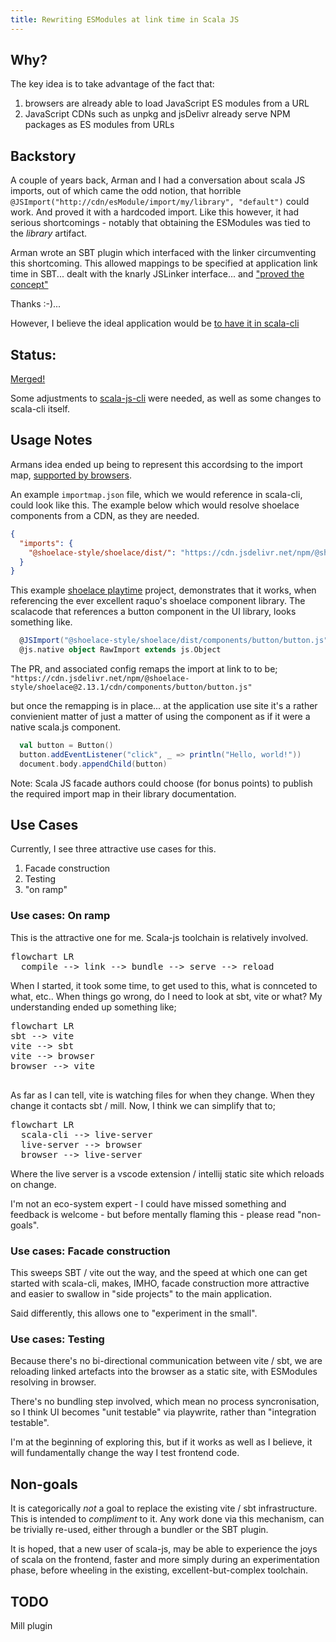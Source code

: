 ```yaml
---
title: Rewriting ESModules at link time in Scala JS
---
```


## Why?
The key idea is to take advantage of the fact that:

1. browsers are already able to load JavaScript ES modules from a URL
2. JavaScript CDNs such as unpkg and jsDelivr already serve NPM packages as ES modules from URLs

## Backstory

A couple of years back, Arman and I had a conversation about scala JS imports, out of which came the odd notion, that horrible `@JSImport("http://cdn/esModule/import/my/library", "default")` could work. And proved it with a hardcoded import. Like this however, it had serious shortcomings - notably that obtaining the ESModules was tied to the _library_ artifact.

Arman wrote an SBT plugin which interfaced with the linker circumventing this shortcoming. This allowed mappings to be specified at application link time in SBT... dealt with the knarly JSLinker interface... and ["proved the concept"](https://github.com/armanbilge/scalajs-importmap)

Thanks :-)...

However, I believe the ideal application would be [to have it in scala-cli](https://github.com/VirtusLab/scala-cli/discussions/1968#discussioncomment-5446977)

## Status:
[Merged!](https://github.com/VirtusLab/scala-cli/pull/2737)

Some adjustments to [scala-js-cli](https://github.com/VirtusLab/scala-js-cli/pull/47) were needed, as well as some changes to scala-cli itself.

## Usage Notes
Armans idea ended up being to represent this accordsing to the import map, [supported by browsers](https://developer.mozilla.org/en-US/docs/Web/HTML/Element/script/type/importmap#import_map_json_representation).

An example `importmap.json` file, which we would reference in scala-cli, could look like this. The example below which would resolve shoelace components from a CDN, as they are needed.

```json
{
  "imports": {
    "@shoelace-style/shoelace/dist/": "https://cdn.jsdelivr.net/npm/@shoelace-style/shoelace@2.13.1/cdn/"
  }
}
```
This example [shoelace playtime]() project, demonstrates that it works, when referencing the ever excellent raquo's shoelace component library. The scalacode that references a button component in the UI library, looks something like.

```scala
  @JSImport("@shoelace-style/shoelace/dist/components/button/button.js", JSImport.Namespace)
  @js.native object RawImport extends js.Object
```
The PR, and associated config remaps the import at link to to be;
`"https://cdn.jsdelivr.net/npm/@shoelace-style/shoelace@2.13.1/cdn/components/button/button.js"`

but once the remapping is in place... at the application use site it's a rather convienient matter of just a matter of using the component as if it were a native scala.js component.

```scala
  val button = Button()
  button.addEventListener("click", _ => println("Hello, world!"))
  document.body.appendChild(button)
```

Note: Scala JS facade authors could choose (for bonus points)  to publish the required import map in their library documentation.

## Use Cases

Currently, I see three attractive use cases for this.

1. Facade construction
2. Testing
3. "on ramp"

### Use cases: On ramp

This is the attractive one for me. Scala-js toolchain is relatively involved.

<pre class="mermaid">
flowchart LR
  compile --> link --> bundle --> serve --> reload
</pre>

When I started, it took some time, to get used to this, what is connceted to what, etc.. When things go wrong, do I need to look at sbt, vite or what? My understanding ended up something like;

<pre class="mermaid">
flowchart LR
sbt --> vite
vite --> sbt
vite --> browser
browser --> vite

</pre>

As far as I can tell, vite is watching files for when they change. When they change it contacts sbt / mill. Now, I think we can simplify that to;

<pre class="mermaid">
flowchart LR
  scala-cli --> live-server
  live-server --> browser
  browser --> live-server
</pre>

Where the live server is a vscode extension / intellij static site which reloads on change.

I'm not an eco-system expert - I could have missed something and feedback is welcome - but before mentally flaming this - please read "non-goals".

### Use cases: Facade construction

This sweeps SBT / vite out the way, and the speed at which one can get started with scala-cli, makes, IMHO, facade construction more attractive and easier to swallow in "side projects" to the main application.

Said differently, this allows one to "experiment in the small".

### Use cases: Testing

Because there's no bi-directional communication between vite / sbt, we are reloading linked artefacts into the browser as a static site, with ESModules resolving in browser.

There's no bundling step involved, which mean no process syncronisation, so I think UI becomes "unit testable" via playwrite, rather than "integration testable".

I'm at the beginning of exploring this, but if it works as well as I believe, it will fundamentally change the way I test frontend code.

## Non-goals

It is categorically _not_ a goal to replace the existing vite / sbt infrastructure. This is intended to _compliment_ to it. Any work done via this mechanism, can be trivially re-used, either through a bundler or the SBT plugin.

It is hoped, that a new user of scala-js, may be able to experience the joys of scala on the frontend, faster and more simply during an experimentation phase, before wheeling in the existing, excellent-but-complex toolchain.

## TODO
Mill plugin


<script src="https://cdn.jsdelivr.net/npm/mermaid@10/dist/mermaid.min.js"></script>
<script>
  mermaid.initialize({ startOnLoad: true });
</script>
